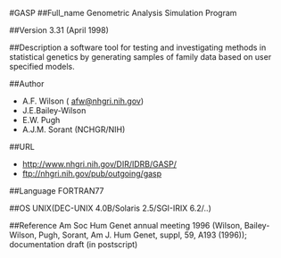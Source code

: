 #GASP
##Full_name
Genometric Analysis Simulation Program

##Version
3.31 (April 1998)

##Description
a software tool for testing and investigating methods in statistical genetics by generating samples of family data based on user specified models.

##Author
* A.F. Wilson ( afw@nhgri.nih.gov)
* J.E.Bailey-Wilson
* E.W. Pugh
* A.J.M. Sorant (NCHGR/NIH)

##URL
* http://www.nhgri.nih.gov/DIR/IDRB/GASP/
* ftp://nhgri.nih.gov/pub/outgoing/gasp

##Language
FORTRAN77

##OS
UNIX(DEC-UNIX 4.0B/Solaris 2.5/SGI-IRIX 6.2/..)

##Reference
Am Soc Hum Genet annual meeting 1996 (Wilson, Bailey-Wilson, Pugh, Sorant, Am J. Hum Genet, suppl, 59, A193 (1996)); documentation draft (in postscript)

